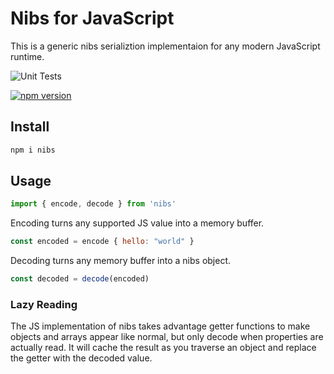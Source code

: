 # Nibs for JavaScript

This is a generic nibs serializtion implementaion for any modern JavaScript runtime.

![Unit Tests](https://github.com/creationix/nibs/actions/workflows/test-js.yaml/badge.svg)

[![npm version](https://badge.fury.io/js/nibs.svg)](https://badge.fury.io/js/nibs)

## Install

```sh
npm i nibs
```

## Usage

```js
import { encode, decode } from 'nibs'
```

Encoding turns any supported JS value into a memory buffer.

```js
const encoded = encode { hello: "world" }
```

Decoding turns any memory buffer into a nibs object.

```js
const decoded = decode(encoded)
```

### Lazy Reading

The JS implementation of nibs takes advantage getter functions to make objects and arrays appear like normal, but only decode when properties are actually read.  It will cache the result as you traverse an object and replace the getter with the decoded value.
